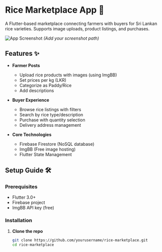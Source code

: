 # Rice Marketplace App 🌾

A Flutter-based marketplace connecting farmers with buyers for Sri Lankan rice varieties. Supports image uploads, product listings, and purchases.

![App Screenshot](screenshots/home.png) *(Add your screenshot path)*

## Features ✨

- **Farmer Posts**
  - Upload rice products with images (using ImgBB)
  - Set prices per kg (LKR)
  - Categorize as Paddy/Rice
  - Add descriptions

- **Buyer Experience**
  - Browse rice listings with filters
  - Search by rice type/description
  - Purchase with quantity selection
  - Delivery address management

- **Core Technologies**
  - Firebase Firestore (NoSQL database)
  - ImgBB (Free image hosting)
  - Flutter State Management

## Setup Guide 🛠️

### Prerequisites
- Flutter 3.0+
- Firebase project
- ImgBB API key (free)

### Installation
1. **Clone the repo**
   ```bash
   git clone https://github.com/yourusername/rice-marketplace.git
   cd rice-marketplace
